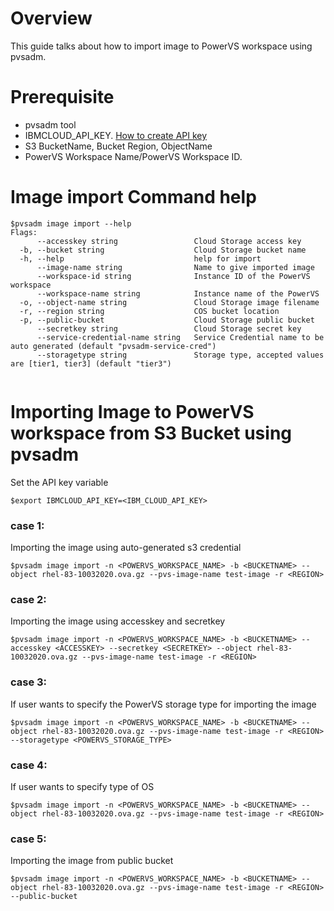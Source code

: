 # Overview
This guide talks about how to import image to PowerVS workspace using pvsadm.

# Prerequisite
- pvsadm tool
- IBMCLOUD_API_KEY. [How to create API key](https://cloud.ibm.com/docs/account?topic=account-userapikey#create_user_key)
- S3 BucketName, Bucket Region, ObjectName
- PowerVS Workspace Name/PowerVS Workspace ID.

# Image import Command help
```shell
$pvsadm image import --help
Flags:
      --accesskey string                 Cloud Storage access key
  -b, --bucket string                    Cloud Storage bucket name
  -h, --help                             help for import
      --image-name string                Name to give imported image
      --workspace-id string              Instance ID of the PowerVS workspace
      --workspace-name string            Instance name of the PowerVS
  -o, --object-name string               Cloud Storage image filename
  -r, --region string                    COS bucket location
  -p, --public-bucket                    Cloud Storage public bucket
      --secretkey string                 Cloud Storage secret key
      --service-credential-name string   Service Credential name to be auto generated (default "pvsadm-service-cred")
      --storagetype string               Storage type, accepted values are [tier1, tier3] (default "tier3")
  
```

# Importing Image to PowerVS workspace from S3 Bucket using pvsadm

Set the API key variable
```shell
$export IBMCLOUD_API_KEY=<IBM_CLOUD_API_KEY>
```

### case 1:
Importing the image using auto-generated s3 credential
```shell
$pvsadm image import -n <POWERVS_WORKSPACE_NAME> -b <BUCKETNAME> --object rhel-83-10032020.ova.gz --pvs-image-name test-image -r <REGION>
```

### case 2:
Importing the image using accesskey and secretkey
```shell
$pvsadm image import -n <POWERVS_WORKSPACE_NAME> -b <BUCKETNAME> --accesskey <ACCESSKEY> --secretkey <SECRETKEY> --object rhel-83-10032020.ova.gz --pvs-image-name test-image -r <REGION>
```

### case 3:
If user wants to specify the PowerVS storage type for importing the image
```shell
$pvsadm image import -n <POWERVS_WORKSPACE_NAME> -b <BUCKETNAME> --object rhel-83-10032020.ova.gz --pvs-image-name test-image -r <REGION> --storagetype <POWERVS_STORAGE_TYPE>
```

### case 4:
If user wants to specify type of OS 
```shell
$pvsadm image import -n <POWERVS_WORKSPACE_NAME> -b <BUCKETNAME> --object rhel-83-10032020.ova.gz --pvs-image-name test-image -r <REGION>
```

### case 5:
Importing the image from public bucket 
```shell
$pvsadm image import -n <POWERVS_WORKSPACE_NAME> -b <BUCKETNAME> --object rhel-83-10032020.ova.gz --pvs-image-name test-image -r <REGION> --public-bucket
```
